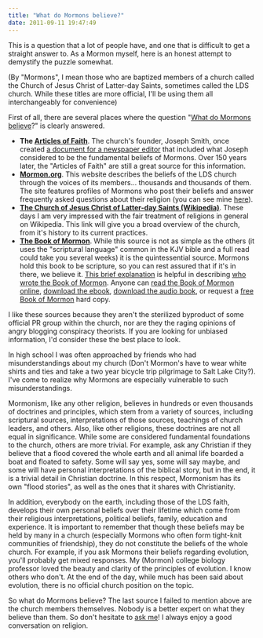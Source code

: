 ```yaml
---
title: "What do Mormons believe?"
date: 2011-09-11 19:47:49
---
```


This is a question that a lot of people have, and one that is difficult to get a straight answer to. As a Mormon myself, here is an honest attempt to demystify the puzzle somewhat.

(By "Mormons", I mean those who are baptized members of a church called the Church of Jesus Christ of Latter-day Saints, sometimes called the LDS church. While these titles are more official, I'll be using them all interchangeably for convenience)

First of all, there are several places where the question "<a href="http://mormon.org" target="_blank" rel="noopener noreferrer" title="What do Mormons believe">What do Mormons believe</a>?" is clearly answered.

*   **The <a href="http://lds.org/scriptures/pgp/a-of-f/1?lang=eng" target="_blank" rel="noopener noreferrer" title="LDS Articles of Faith">Articles of Faith</a>**. The church's founder, Joseph Smith, once created <a href="http://en.wikipedia.org/wiki/Wentworth_letter" target="_blank" rel="noopener noreferrer" title="Wentworth Letter">a document for a newspaper editor</a> that included what Joseph considered to be the fundamental beliefs of Mormons. Over 150 years later, the "Articles of Faith" are still a great source for this information.
*   <a href="http://mormon.org" target="_blank" rel="noopener noreferrer" title="What do Mormons Believe"><strong>Mormon.org</strong></a>. This website describes the beliefs of the LDS church through the voices of its members... thousands and thousands of them. The site features profiles of Mormons who post their beliefs and answer frequently asked questions about their religion (you can see mine <a href="http://mormon.org/me/1NGX/" target="_blank" rel="noopener noreferrer" title="Bryan at Mormon.org">here</a>).
*   <a href="http://en.wikipedia.org/wiki/The_Church_of_Jesus_Christ_of_Latter-day_Saints" target="_blank" rel="noopener noreferrer" title="The LDS Church (Wikipedia)"><strong>The Church of Jesus Christ of Latter-day Saints (Wikipedia)</strong></a>. These days I am very impressed with the fair treatment of religions in general on Wikipedia. This link will give you a broad overview of the church, from it's history to its current practices.
*   <a href="http://lds.org/scriptures/bofm?lang=eng" target="_blank" rel="noopener noreferrer" title="The Book of Mormon"><strong>The Book of Mormon</strong></a>. While this source is not as simple as the others (it uses the "scriptural language" common in the KJV bible and a full read could take you several weeks) it is the quintessential source. Mormons hold this book to be scripture, so you can rest assured that if it's in there, we believe it. <a href="http://lds.org/scriptures/bofm/explanation?lang=eng" target="_blank" rel="noopener noreferrer" title="Book of Mormon Explanation ">This brief explanation</a> is helpful in describing <a href="http://youtu.be/CkKblIMfmjI" target="_blank" rel="noopener noreferrer" title="Who wrote the Book of Mormon [VIDEO]">who wrote the Book of Mormon</a>. Anyone can <a href="http://lds.org/scriptures/bofm?lang=eng" target="_blank" rel="noopener noreferrer" title="The Book of Mormon Online">read the Book of Mormon online</a>, <a href="http://www.gutenberg.org/ebooks/17" target="_blank" rel="noopener noreferrer" title="Download the Book of Mormon ebook">download the ebook</a>, <a href="http://lds.org/mp3/display/0,18692,5297-41,00.html" target="_blank" rel="noopener noreferrer" title="Download the Book of Mormon Audiobook">download the audio book</a>, or request a <a href="https://www.mormon.org/site/free-book-of-mormon" target="_blank" rel="noopener noreferrer" title="Free Book of Mormon">free Book of Mormon</a> hard copy.

I like these sources because they aren't the sterilized byproduct of some official PR group within the church, nor are they the raging opinions of angry blogging conspiracy theorists. If you are looking for unbiased information, I'd consider these the best place to look.

In high school I was often approached by friends who had misunderstandings about my church (Don't Mormon's have to wear white shirts and ties and take a two year bicycle trip pilgrimage to Salt Lake City?). I've come to realize why Mormons are especially vulnerable to such misunderstandings.

Mormonism, like any other religion, believes in hundreds or even thousands of doctrines and principles, which stem from a variety of sources, including scriptural sources, interpretations of those sources, teachings of church leaders, and others. Also, like other religions, these doctrines are not all equal in significance. While some are considered fundamental foundations to the church, others are more trivial. For example, ask any Christian if they believe that a flood covered the whole earth and all animal life boarded a boat and floated to safety. Some will say yes, some will say maybe, and some will have personal interpretations of the biblical story, but in the end, it is a trivial detail in Christian doctrine. In this respect, Mormonism has its own "flood stories", as well as the ones that it shares with Christianity.

In addition, everybody on the earth, including those of the LDS faith, develops their own personal beliefs over their lifetime which come from their religious interpretations, political beliefs, family, education and experience. It is important to remember that though these beliefs may be held by many in a church (especially Mormons who often form tight-knit communities of friendship), they do not constitute the beliefs of the whole church. For example, if you ask Mormons their beliefs regarding evolution, you'll probably get mixed responses. My (Mormon) college biology professor loved the beauty and clarity of the principles of evolution. I know others who don't. At the end of the day, while much has been said about evolution, there is no official church position on the topic.

So what do Mormons believe? The last source I failed to mention above are the church members themselves. Nobody is a better expert on what they believe than them. So don't hesitate to <a href="http://www.bryanbraun.com/contact" target="_blank" rel="noopener noreferrer" title="Contact Me">ask me</a>! I always enjoy a good conversation on religion.
